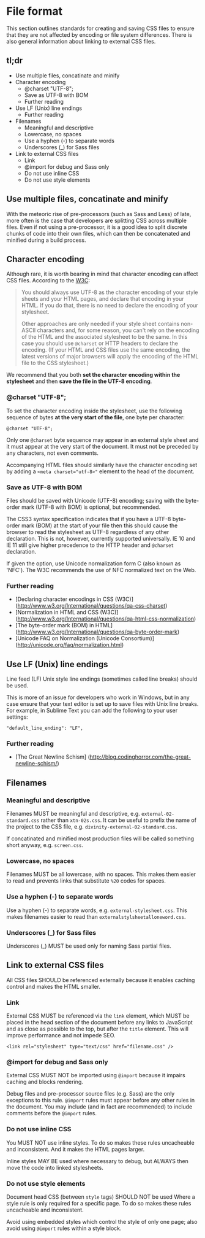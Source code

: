 # File format

This section outlines standards for creating and saving CSS files to ensure that they are not affected by encoding or file system differences. There is also general information about linking to external CSS files.





## tl;dr
<!-- MarkdownTOC depth=4 -->

- Use multiple files, concatinate and minify
- Character encoding
    - @charset "UTF-8";
    - Save as UTF-8 with BOM
    - Further reading
- Use LF (Unix) line endings
    - Further reading
- Filenames
    - Meaningful and descriptive
    - Lowercase, no spaces
    - Use a hyphen (-) to separate words
    - Underscores (_) for Sass files
- Link to external CSS files
    - Link
    - @import for debug and Sass only
    - Do not use inline CSS
    - Do not use style elements

<!-- /MarkdownTOC -->





## Use multiple files, concatinate and minify

With the meteoric rise of pre-processors (such as Sass and Less) of late, more often is the case that developers are splitting CSS across multiple files.
Even if not using a pre-processor, it is a good idea to split discrete chunks of code into their own files, which can then be concatenated and minified during a build process.





## Character encoding

Although rare, it is worth bearing in mind that character encoding can affect CSS files. According to the [W3C](http://www.w3.org/International/questions/qa-css-charset):

> You should always use UTF-8 as the character encoding of your style sheets 
> and your HTML pages, and declare that encoding in your HTML. If you do that, 
> there is no need to declare the encoding of your stylesheet.
>
> Other approaches are only needed if your style sheet contains non-ASCII 
> characters and, for some reason, you can't rely on the encoding of the HTML 
> and the associated stylesheet to be the same. In this case you should use 
> `@charset` or HTTP headers to declare the encoding. (If your HTML and CSS 
> files use the same encoding, the latest versions of major browsers will 
> apply the encoding of the HTML file to the CSS stylesheet.)

We recommend that you both **set the character encoding within the stylesheet** and then **save the file in the UTF-8 encoding**.


### @charset "UTF-8";

To set the character encoding inside the stylesheet, use the following sequence of bytes **at the very start of the file**, one byte per character:

```
@charset "UTF-8";
```

Only one `@charset` byte sequence may appear in an external style sheet and it must appear at the very start of the document. It must not be preceded by any characters, not even comments.

Accompanying HTML files should similarly have the character encoding set by adding a `<meta charset="utf-8>"` element to the head of the document.


### Save as UTF-8 with BOM

Files should be saved with Unicode (UTF-8) encoding; saving with the byte-order mark (UTF-8 with BOM) is optional, but recommended.

The CSS3 syntax specification indicates that if you have a UTF-8 byte-order mark (BOM) at the start of your file then this should cause the browser to read the stylesheet as UTF-8 regardless of any other declaration. This is not, however, currently supported universally. IE 10 and IE 11 still give higher precedence to the HTTP header and `@charset` declaration. 

If given the option, use Unicode normalization form C (also known as 'NFC'). The W3C recommends the use of NFC normalized text on the Web. 

### Further reading

*   [Declaring character encodings in CSS (W3C)]
        (http://www.w3.org/International/questions/qa-css-charset)
*   [Normalization in HTML and CSS (W3C)]
        (http://www.w3.org/International/questions/qa-html-css-normalization)
*   [The byte-order mark (BOM) in HTML]
        (http://www.w3.org/International/questions/qa-byte-order-mark)
*   [Unicode FAQ on Normalization (Unicode Consortium)]
        (http://unicode.org/faq/normalization.html)





## Use LF (Unix) line endings

Line feed (LF) Unix style line endings (sometimes called line breaks) should be used.

This is more of an issue for developers who work in Windows, but in any case ensure that your text editor is set up to save files with Unix line breaks.
For example, in Sublime Text you can add the following to your user settings: 

```
"default_line_ending": "LF",
```

### Further reading

*   [The Great Newline Schism]
        (http://blog.codinghorror.com/the-great-newline-schism/)





## Filenames

### Meaningful and descriptive

Filenames MUST be meaningful and descriptive, e.g. `external-02-standard.css` rather than `xtn-02s.css`. It can be useful to prefix the name of the project to the CSS file, e.g. `divinity-external-02-standard.css`.

If concatinated and minified most production files will be called something short anyway, e.g. `screen.css`.


### Lowercase, no spaces

Filenames MUST be all lowercase, with no spaces. This makes them easier to read and prevents links that substitute `%20` codes for spaces.


### Use a hyphen (-) to separate words

Use a hyphen (-) to separate words, e.g. `external-stylesheet.css`. This makes filenames easier to read than `externalstylsheetalloneword.css`.


### Underscores (_) for Sass files

Underscores (_) MUST be used only for naming Sass partial files.





## Link to external CSS files

All CSS files SHOULD be referenced externally because it enables caching control and makes the HTML smaller.


### Link
External CSS MUST be referenced via the `link` element, which MUST be placed in the head section of the document before any links to JavaScript and as close as possible to the top, but after the `title` element. This will improve performance and not impede SEO.

```
<link rel="stylesheet" type="text/css" href="filename.css" />
```

### @import for debug and Sass only
External CSS MUST NOT be imported using `@import` because it impairs caching and blocks rendering.

Debug files and pre-processor source files (e.g. Sass) are the only exceptions to this rule. `@import` rules must appear before any other rules in the document. You may include (and in fact are recommended) to include comments before the `@import` rules.


### Do not use inline CSS
You MUST NOT use inline styles. To do so makes these rules uncacheable and inconsistent. And it makes the HTML pages larger.

Inline styles MAY BE used where necessary to debug, but ALWAYS then move the code into linked stylesheets.


### Do not use style elements

Document head CSS (between `style` tags) SHOULD NOT be used Where a style rule is only required for a specific page. To do so makes these rules uncacheable and inconsistent.

Avoid using embedded styles which control the style of only one page; also avoid using `@import` rules within a style block.
